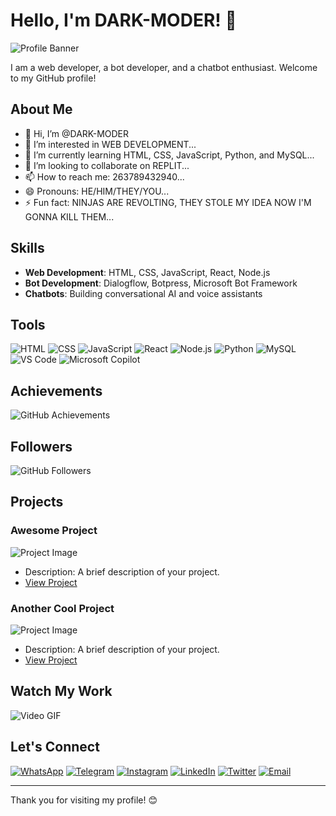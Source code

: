 # Hello, I'm DARK-MODER! 👋

![Profile Banner](https://your-image-url.com) <!-- Replace with your image URL -->

I am a web developer, a bot developer, and a chatbot enthusiast. Welcome to my GitHub profile!

## About Me

- 👋 Hi, I’m @DARK-MODER
- 👀 I’m interested in WEB DEVELOPMENT...
- 🌱 I’m currently learning HTML, CSS, JavaScript, Python, and MySQL...
- 💞️ I’m looking to collaborate on REPLIT...
- 📫 How to reach me: 263789432940...
- 😄 Pronouns: HE/HIM/THEY/YOU...
- ⚡ Fun fact: NINJAS ARE REVOLTING, THEY STOLE MY IDEA NOW I'M GONNA KILL THEM...

## Skills

- **Web Development**: HTML, CSS, JavaScript, React, Node.js
- **Bot Development**: Dialogflow, Botpress, Microsoft Bot Framework
- **Chatbots**: Building conversational AI and voice assistants

## Tools

![HTML](https://img.shields.io/badge/HTML-5-orange?style=flat-square&logo=html5) 
![CSS](https://img.shields.io/badge/CSS-3-blue?style=flat-square&logo=css3)
![JavaScript](https://img.shields.io/badge/JavaScript-yellow?style=flat-square&logo=javascript)
![React](https://img.shields.io/badge/React-61DAFB?style=flat-square&logo=react)
![Node.js](https://img.shields.io/badge/Node.js-339933?style=flat-square&logo=node.js)
![Python](https://img.shields.io/badge/Python-3776AB?style=flat-square&logo=python)
![MySQL](https://img.shields.io/badge/MySQL-4479A1?style=flat-square&logo=mysql)
![VS Code](https://img.shields.io/badge/VS_Code-0078d7?style=flat-square&logo=visual-studio-code)
![Microsoft Copilot](https://img.shields.io/badge/Microsoft_Copilot-008080?style=flat-square&logo=microsoft)

## Achievements

![GitHub Achievements](https://github-profile-trophy.vercel.app/?username=your-github-username&theme=darkhub) <!-- Replace with your GitHub username -->

## Followers

![GitHub Followers](https://img.shields.io/github/followers/your-github-username?label=Follow&style=social) <!-- Replace with your GitHub username -->

## Projects

### Awesome Project
![Project Image](https://your-project-image-url.com) <!-- Replace with your project image URL -->
- Description: A brief description of your project.
- [View Project](https://github.com/your-github-username/your-project-repo) <!-- Replace with your project repo URL -->

### Another Cool Project
![Project Image](https://your-project-image-url.com) <!-- Replace with your project image URL -->
- Description: A brief description of your project.
- [View Project](https://github.com/your-github-username/your-project-repo) <!-- Replace with your project repo URL -->

## Watch My Work

![Video GIF](https://your-video-gif-url.com) <!-- Replace with your video GIF URL -->

## Let's Connect

[![WhatsApp](https://img.shields.io/badge/WhatsApp-Contact-green)](https://wa.me/263789432940) <!-- Replace with your WhatsApp number -->
[![Telegram](https://img.shields.io/badge/Telegram-Join-blue)](https://t.me/your-telegram-username) <!-- Replace with your Telegram username -->
[![Instagram](https://img.shields.io/badge/Instagram-Follow-pink)](https://www.instagram.com/your-instagram-username) <!-- Replace with your Instagram username -->
[![LinkedIn](https://img.shields.io/badge/LinkedIn-Connect-blue)](https://www.linkedin.com/in/your-linkedin-profile) <!-- Replace with your LinkedIn profile URL -->
[![Twitter](https://img.shields.io/badge/Twitter-Follow-blue)](https://twitter.com/your-twitter-handle) <!-- Replace with your Twitter handle URL -->
[![Email](https://img.shields.io/badge/Email-Contact-red)](mailto:your-email@example.com) <!-- Replace with your email -->

---

Thank you for visiting my profile! 😊
